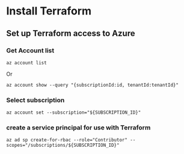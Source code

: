 # Install Terraform

## Set up Terraform access to Azure

### Get Account list 
```
az account list
```
Or 
```
az account show --query "{subscriptionId:id, tenantId:tenantId}"
```
### Select subscription
```
az account set --subscription="${SUBSCRIPTION_ID}"
```
### create a service principal for use with Terraform
```
az ad sp create-for-rbac --role="Contributor" --scopes="/subscriptions/${SUBSCRIPTION_ID}"
```
